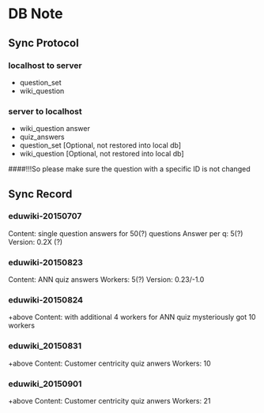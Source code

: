 # DB Note

## Sync Protocol
### localhost to server
* question_set
* wiki_question

### server to localhost
* wiki_question answer
* quiz_answers
* question_set [Optional, not restored into local db]
* wiki_question [Optional, not restored into local db]

####!!!So please make sure the question with a specific ID is not changed


## Sync Record
### eduwiki-20150707
Content: single question answers for 50(?) questions
Answer per q: 5(?)
Version: 0.2X (?)

### eduwiki-20150823
Content: ANN quiz answers
Workers: 5(?)
Version: 0.23/-1.0

### eduwiki-20150824
+above
Content: with additional 4 workers for ANN quiz
mysteriously got 10 workers

### eduwiki_20150831
+above
Content: Customer centricity quiz anwers
Workers: 10

### eduwiki_20150901
+above
Content: Customer centricity quiz anwers
Workers: 21